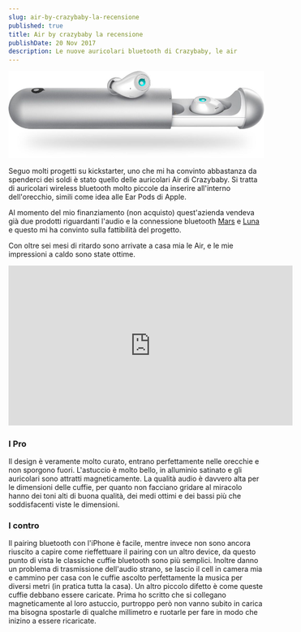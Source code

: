 ```yaml
---
slug: air-by-crazybaby-la-recensione
published: true
title: Air by crazybaby la recensione
publishDate: 20 Nov 2017
description: Le nuove auricolari bluetooth di Crazybaby, le air
---
```


![Air by crazybaby](../assets/air-crazybaby.jpg)

Seguo molti progetti su kickstarter, uno che mi ha convinto abbastanza da spenderci dei soldi è stato quello delle auricolari Air di Crazybaby. Si tratta di auricolari wireless bluetooth molto piccole da inserire all'interno dell'orecchio, simili come idea alle Ear Pods di Apple.

<!--more-->

Al momento del mio finanziamento (non acquisto) quest'azienda vendeva già due prodotti riguardanti l'audio e la connessione bluetooth [Mars](https://crazybaby.com/mars) e [Luna](https://crazybaby.com/luna) e questo mi ha convinto sulla fattibilità del progetto.

Con oltre sei mesi di ritardo sono arrivate a casa mia le Air, e le mie impressioni a caldo sono state ottime.

<iframe width="560" height="315" src="https://www.youtube.com/embed/vakJEbmeVXw?rel=0" frameborder="0" allowfullscreen></iframe>

### I Pro

Il design è veramente molto curato, entrano perfettamente nelle orecchie e non sporgono fuori. L'astuccio è molto bello, in alluminio satinato e gli auricolari sono attratti magneticamente.
La qualità audio è davvero alta per le dimensioni delle cuffie, per quanto non facciano gridare al miracolo hanno dei toni alti di buona qualità, dei medi ottimi e dei bassi più che soddisfacenti viste le dimensioni.

### I contro

Il pairing bluetooth con l'iPhone è facile, mentre invece non sono ancora riuscito a capire come rieffettuare il pairing con un altro device, da questo punto di vista le classiche cuffie bluetooth sono più semplici. Inoltre danno un problema di trasmissione dell'audio strano, se lascio il cell in camera mia e cammino per casa con le cuffie ascolto perfettamente la musica per diversi metri (in pratica tutta la casa).
Un altro piccolo difetto è come queste cuffie debbano essere caricate. Prima ho scritto che si collegano magneticamente al loro astuccio, purtroppo però non vanno subito in carica ma bisogna spostarle di qualche millimetro e ruotarle per fare in modo che inizino a essere ricaricate.
